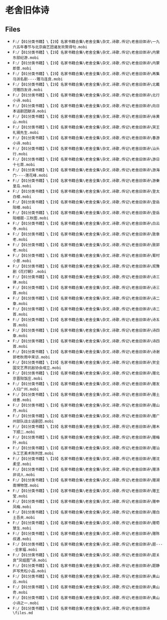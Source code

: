 # 老舍旧体诗

## Files

- `F:/【01分类书籍】\【19】名家书籍合集\老舍全集\杂文.诗歌.传记\老舍旧体诗\一九六五年春节与北京曲艺团诸友欢聚得句.mobi`
- `F:/【01分类书籍】\【19】名家书籍合集\老舍全集\杂文.诗歌.传记\老舍旧体诗\内蒙东部纪游.mobi`
- `F:/【01分类书籍】\【19】名家书籍合集\老舍全集\杂文.诗歌.传记\老舍旧体诗\内蒙即景.mobi`
- `F:/【01分类书籍】\【19】名家书籍合集\老舍全集\杂文.诗歌.传记\老舍旧体诗\再集马派名剧----赠马连良.mobi`
- `F:/【01分类书籍】\【19】名家书籍合集\老舍全集\杂文.诗歌.传记\老舍旧体诗\北戴河赠四友诗.mobi`
- `F:/【01分类书籍】\【19】名家书籍合集\老舍全集\杂文.诗歌.传记\老舍旧体诗\北行小诗.mobi`
- `F:/【01分类书籍】\【19】名家书籍合集\老舍全集\杂文.诗歌.传记\老舍旧体诗\向日本话剧团献诗.mobi`
- `F:/【01分类书籍】\【19】名家书籍合集\老舍全集\杂文.诗歌.传记\老舍旧体诗\咏黄山.mobi`
- `F:/【01分类书籍】\【19】名家书籍合集\老舍全集\杂文.诗歌.传记\老舍旧体诗\哭王礼锡先生.mobi`
- `F:/【01分类书籍】\【19】名家书籍合集\老舍全集\杂文.诗歌.传记\老舍旧体诗\春游小诗.mobi`
- `F:/【01分类书籍】\【19】名家书籍合集\老舍全集\杂文.诗歌.传记\老舍旧体诗\汕头行.mobi`
- `F:/【01分类书籍】\【19】名家书籍合集\老舍全集\杂文.诗歌.传记\老舍旧体诗\游日十七首.mobi`
- `F:/【01分类书籍】\【19】名家书籍合集\老舍全集\杂文.诗歌.传记\老舍旧体诗\游海门----莲花峰.mobi`
- `F:/【01分类书籍】\【19】名家书籍合集\老舍全集\杂文.诗歌.传记\老舍旧体诗\游秦皇岛.mobi`
- `F:/【01分类书籍】\【19】名家书籍合集\老舍全集\杂文.诗歌.传记\老舍旧体诗\登太白楼.mobi`
- `F:/【01分类书籍】\【19】名家书籍合集\老舍全集\杂文.诗歌.传记\老舍旧体诗\登岳阳楼.mobi`
- `F:/【01分类书籍】\【19】名家书籍合集\老舍全集\杂文.诗歌.传记\老舍旧体诗\登岳阳楼题-三秋图.mobi`
- `F:/【01分类书籍】\【19】名家书籍合集\老舍全集\杂文.诗歌.传记\老舍旧体诗\白云寺.mobi`
- `F:/【01分类书籍】\【19】名家书籍合集\老舍全集\杂文.诗歌.传记\老舍旧体诗\致章老.mobi`
- `F:/【01分类书籍】\【19】名家书籍合集\老舍全集\杂文.诗歌.传记\老舍旧体诗\致郭老.mobi`
- `F:/【01分类书籍】\【19】名家书籍合集\老舍全集\杂文.诗歌.传记\老舍旧体诗\蜀村小景.mobi`
- `F:/【01分类书籍】\【19】名家书籍合集\老舍全集\杂文.诗歌.传记\老舍旧体诗\观豫剧《花打朝》.mobi`
- `F:/【01分类书籍】\【19】名家书籍合集\老舍全集\杂文.诗歌.传记\老舍旧体诗\诗三律.mobi`
- `F:/【01分类书籍】\【19】名家书籍合集\老舍全集\杂文.诗歌.传记\老舍旧体诗\诗三首.mobi`
- `F:/【01分类书籍】\【19】名家书籍合集\老舍全集\杂文.诗歌.传记\老舍旧体诗\诗二章.mobi`
- `F:/【01分类书籍】\【19】名家书籍合集\老舍全集\杂文.诗歌.传记\老舍旧体诗\诗二首.mobi`
- `F:/【01分类书籍】\【19】名家书籍合集\老舍全集\杂文.诗歌.传记\老舍旧体诗\诗五首.mobi`
- `F:/【01分类书籍】\【19】名家书籍合集\老舍全集\杂文.诗歌.传记\老舍旧体诗\诗四章.mobi`
- `F:/【01分类书籍】\【19】名家书籍合集\老舍全集\杂文.诗歌.传记\老舍旧体诗\诗四首.mobi`
- `F:/【01分类书籍】\【19】名家书籍合集\老舍全集\杂文.诗歌.传记\老舍旧体诗\诗谢郭老秋雨中来访.mobi`
- `F:/【01分类书籍】\【19】名家书籍合集\老舍全集\杂文.诗歌.传记\老舍旧体诗\贺全国文艺界抗敌协会成立.mobi`
- `F:/【01分类书籍】\【19】名家书籍合集\老舍全集\杂文.诗歌.传记\老舍旧体诗\赠北京晋阳饭庄.mobi`
- `F:/【01分类书籍】\【19】名家书籍合集\老舍全集\杂文.诗歌.传记\老舍旧体诗\赠友人归广州.mobi`
- `F:/【01分类书籍】\【19】名家书籍合集\老舍全集\杂文.诗歌.传记\老舍旧体诗\赠土歧善.mobi`
- `F:/【01分类书籍】\【19】名家书籍合集\老舍全集\杂文.诗歌.传记\老舍旧体诗\赠山月.mobi`
- `F:/【01分类书籍】\【19】名家书籍合集\老舍全集\杂文.诗歌.传记\老舍旧体诗\赠广州部队战士话剧团.mobi`
- `F:/【01分类书籍】\【19】名家书籍合集\老舍全集\杂文.诗歌.传记\老舍旧体诗\赠木下顺二.mobi`
- `F:/【01分类书籍】\【19】名家书籍合集\老舍全集\杂文.诗歌.传记\老舍旧体诗\赠梅阡.mobi`
- `F:/【01分类书籍】\【19】名家书籍合集\老舍全集\杂文.诗歌.传记\老舍旧体诗\赠汕头工艺美术陈列馆.mobi`
- `F:/【01分类书籍】\【19】名家书籍合集\老舍全集\杂文.诗歌.传记\老舍旧体诗\赠沈柔坚.mobi`
- `F:/【01分类书籍】\【19】名家书籍合集\老舍全集\杂文.诗歌.传记\老舍旧体诗\赠涤非词人.mobi`
- `F:/【01分类书籍】\【19】名家书籍合集\老舍全集\杂文.诗歌.传记\老舍旧体诗\赠湖南博物馆.mobi`
- `F:/【01分类书籍】\【19】名家书籍合集\老舍全集\杂文.诗歌.传记\老舍旧体诗\赠王莹.mobi`
- `F:/【01分类书籍】\【19】名家书籍合集\老舍全集\杂文.诗歌.传记\老舍旧体诗\赠申凤梅.mobi`
- `F:/【01分类书籍】\【19】名家书籍合集\老舍全集\杂文.诗歌.传记\老舍旧体诗\赠白土吾夫.mobi`
- `F:/【01分类书籍】\【19】名家书籍合集\老舍全集\杂文.诗歌.传记\老舍旧体诗\赠荀慧生.mobi`
- `F:/【01分类书籍】\【19】名家书籍合集\老舍全集\杂文.诗歌.传记\老舍旧体诗\赠陈叔通.mobi`
- `F:/【01分类书籍】\【19】名家书籍合集\老舍全集\杂文.诗歌.传记\老舍旧体诗\题----全家福.mobi`
- `F:/【01分类书籍】\【19】名家书籍合集\老舍全集\杂文.诗歌.传记\老舍旧体诗\题关良“凤姐图”诗.mobi`
- `F:/【01分类书籍】\【19】名家书籍合集\老舍全集\杂文.诗歌.传记\老舍旧体诗\题静庐写秃松小品.mobi`
- `F:/【01分类书籍】\【19】名家书籍合集\老舍全集\杂文.诗歌.传记\老舍旧体诗\黄山云.mobi`
- `F:/【01分类书籍】\【19】名家书籍合集\老舍全集\杂文.诗歌.传记\老舍旧体诗\黄山奇.mobi`
- `F:/【01分类书籍】\【19】名家书籍合集\老舍全集\杂文.诗歌.传记\老舍旧体诗\黄山小诗之一.mobi`
- `F:/【01分类书籍】\【19】名家书籍合集\老舍全集\杂文.诗歌.传记\老舍旧体诗\files.md`
